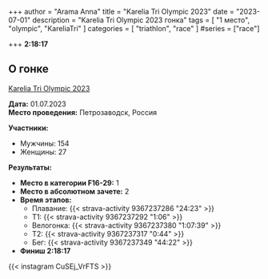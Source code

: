+++
author = "Arama Anna"
title = "Karelia Tri Olympic 2023"
date = "2023-07-01"
description = "Karelia Tri Olympic 2023 гонка"
tags = [
    "1 место",
    "olympic",
    "KareliaTri"
]
categories = [
    "triathlon",
    "race"
]
#series = ["race"]


+++
**2:18:17**



<!--more-->

## О гонке

[Karelia Tri Olympic 2023](https://tristats.ru/RUS/profile/nobrand/karelia-tri/olympic/2023)

**Дата:** 01.07.2023  
**Место проведения:** Петрозаводск, Россия  

**Участники:**  
- Мужчины: 154  
- Женщины: 27  

**Результаты:**  
- **Место в категории F16-29:** 1  
- **Место в абсолютном зачете:** 2  
- **Время этапов:**  
  - Плавание: {{< strava-activity 9367237286 "24:23" >}}
  - Т1:  {{< strava-activity 9367237292 "1:06" >}}
  - Велогонка: {{< strava-activity 9367237380 "1:07:39" >}}  
  - Т2: {{< strava-activity 9367237317 "0:44" >}}  
  - Бег: {{< strava-activity 9367237349 "44:22" >}}
- **Финиш 2:18:17**

{{< instagram CuSEj_VrFTS >}}

